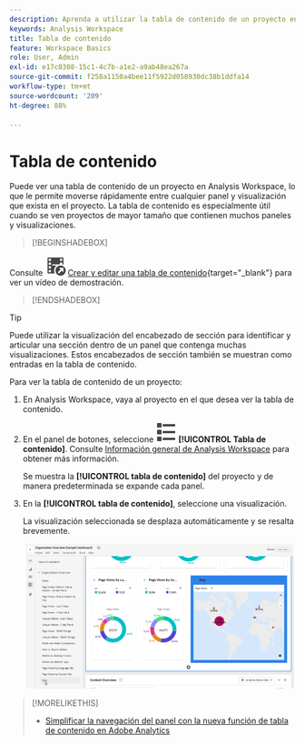 ```yaml
---
description: Aprenda a utilizar la tabla de contenido de un proyecto en Analysis Workspace para acceder rápidamente a paneles y visualizaciones.
keywords: Analysis Workspace
title: Tabla de contenido
feature: Workspace Basics
role: User, Admin
exl-id: e17c0308-15c1-4c7b-a1e2-a9ab48ea267a
source-git-commit: f258a1150a4bee11f5922d058930dc38b1ddfa14
workflow-type: tm+mt
source-wordcount: '209'
ht-degree: 88%

---
```


# Tabla de contenido

Puede ver una tabla de contenido de un proyecto en Analysis Workspace, lo que le permite moverse rápidamente entre cualquier panel y visualización que exista en el proyecto. La tabla de contenido es especialmente útil cuando se ven proyectos de mayor tamaño que contienen muchos paneles y visualizaciones.

>[!BEGINSHADEBOX]

Consulte ![VideoCheckedOut](/help/assets/icons/VideoCheckedOut.svg) [Crear y editar una tabla de contenido](https://video.tv.adobe.com/v/35187/?quality=12&learn=on&captions=spa){target="_blank"} para ver un vídeo de demostración.

>[!ENDSHADEBOX]


>[!TIP]
>
>Puede utilizar la visualización del encabezado de sección para identificar y articular una sección dentro de un panel que contenga muchas visualizaciones. Estos encabezados de sección también se muestran como entradas en la tabla de contenido.
>


Para ver la tabla de contenido de un proyecto:

1. En Analysis Workspace, vaya al proyecto en el que desea ver la tabla de contenido.

1. En el panel de botones, seleccione ![ViewList](/help/assets/icons/ViewList.svg) **[!UICONTROL Tabla de contenido]**. Consulte [Información general de Analysis Workspace](/help/analyze/analysis-workspace/home.md) para obtener más información.<br/>

   Se muestra la **[!UICONTROL tabla de contenido]** del proyecto y de manera predeterminada se expande cada panel.

1. En la **[!UICONTROL tabla de contenido]**, seleccione una visualización.<br/>

   La visualización seleccionada se desplaza automáticamente y se resalta brevemente.

   ![TDC resaltada](assets/toc-highlighted.png)


>[!MORELIKETHIS]
>
>* [Simplificar la navegación del panel con la nueva función de tabla de contenido en Adobe Analytics](https://experienceleaguecommunities.adobe.com/t5/adobe-analytics-blogs/simplify-dashboard-navigation-with-the-new-table-of-contents/ba-p/731284?profile.language=es)



<!--
# Project table of contents

You can view a table of contents within each project in Analysis Workspace, allowing you to quickly move between any panels and visualizations that exist in the project. This is especially useful when viewing larger projects that contain many panels and visualizations.

>[!BEGINSHADEBOX]

See ![VideoCheckedOut](/help/assets/icons/VideoCheckedOut.svg) [Table of contents](https://video.tv.adobe.com/v/35187?quality=12&learn=on&captions=spa){target="_blank"} for a demo video.

>[!ENDSHADEBOX]



To view the table of contents on a project:

1. In Analysis Workspace, go to the project where you want to view the table of contents.

1. In the left nav, select the table of contents icon ![toc icon](assets/toc-icon.png). 

   The table of contents for the project is displayed, and each panel is expanded by default.

   ![Project TOC expanded](assets/project-toc-expanded.png)

1. In the table of contents, select a visualization to go to it within the project.
-->